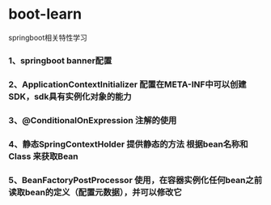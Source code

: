 # boot-learn
springboot相关特性学习


###  1、springboot  banner配置

### 2、ApplicationContextInitializer 配置在META-INF中可以创建SDK，sdk具有实例化对象的能力

### 3、@ConditionalOnExpression 注解的使用

### 4、静态SpringContextHolder 提供静态的方法 根据bean名称和Class 来获取Bean

### 5、BeanFactoryPostProcessor 使用，在容器实例化任何bean之前读取bean的定义（配置元数据），并可以修改它


